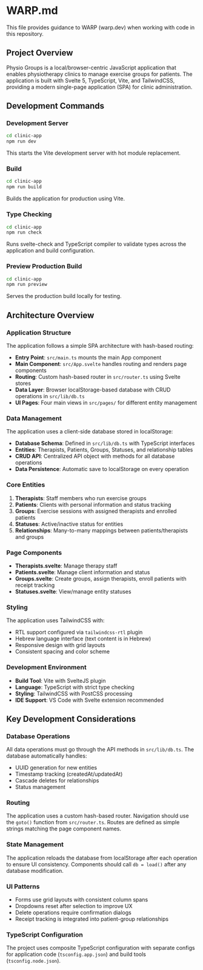 # WARP.md

This file provides guidance to WARP (warp.dev) when working with code in this repository.

## Project Overview

Physio Groups is a local/browser-centric JavaScript application that enables physiotherapy clinics to manage exercise groups for patients. The application is built with Svelte 5, TypeScript, Vite, and TailwindCSS, providing a modern single-page application (SPA) for clinic administration.

## Development Commands

### Development Server
```bash
cd clinic-app
npm run dev
```
This starts the Vite development server with hot module replacement.

### Build
```bash
cd clinic-app
npm run build
```
Builds the application for production using Vite.

### Type Checking
```bash
cd clinic-app
npm run check
```
Runs svelte-check and TypeScript compiler to validate types across the application and build configuration.

### Preview Production Build
```bash
cd clinic-app
npm run preview
```
Serves the production build locally for testing.

## Architecture Overview

### Application Structure
The application follows a simple SPA architecture with hash-based routing:

- **Entry Point**: `src/main.ts` mounts the main App component
- **Main Component**: `src/App.svelte` handles routing and renders page components
- **Routing**: Custom hash-based router in `src/router.ts` using Svelte stores
- **Data Layer**: Browser localStorage-based database with CRUD operations in `src/lib/db.ts`
- **UI Pages**: Four main views in `src/pages/` for different entity management

### Data Management
The application uses a client-side database stored in localStorage:

- **Database Schema**: Defined in `src/lib/db.ts` with TypeScript interfaces
- **Entities**: Therapists, Patients, Groups, Statuses, and relationship tables
- **CRUD API**: Centralized API object with methods for all database operations
- **Data Persistence**: Automatic save to localStorage on every operation

### Core Entities
1. **Therapists**: Staff members who run exercise groups
2. **Patients**: Clients with personal information and status tracking
3. **Groups**: Exercise sessions with assigned therapists and enrolled patients
4. **Statuses**: Active/inactive status for entities
5. **Relationships**: Many-to-many mappings between patients/therapists and groups

### Page Components
- **Therapists.svelte**: Manage therapy staff
- **Patients.svelte**: Manage client information and status
- **Groups.svelte**: Create groups, assign therapists, enroll patients with receipt tracking
- **Statuses.svelte**: View/manage entity statuses

### Styling
The application uses TailwindCSS with:
- RTL support configured via `tailwindcss-rtl` plugin
- Hebrew language interface (text content is in Hebrew)
- Responsive design with grid layouts
- Consistent spacing and color scheme

### Development Environment
- **Build Tool**: Vite with SvelteJS plugin
- **Language**: TypeScript with strict type checking
- **Styling**: TailwindCSS with PostCSS processing
- **IDE Support**: VS Code with Svelte extension recommended

## Key Development Considerations

### Database Operations
All data operations must go through the API methods in `src/lib/db.ts`. The database automatically handles:
- UUID generation for new entities
- Timestamp tracking (createdAt/updatedAt)
- Cascade deletes for relationships
- Status management

### Routing
The application uses a custom hash-based router. Navigation should use the `goto()` function from `src/router.ts`. Routes are defined as simple strings matching the page component names.

### State Management
The application reloads the database from localStorage after each operation to ensure UI consistency. Components should call `db = load()` after any database modification.

### UI Patterns
- Forms use grid layouts with consistent column spans
- Dropdowns reset after selection to improve UX
- Delete operations require confirmation dialogs
- Receipt tracking is integrated into patient-group relationships

### TypeScript Configuration
The project uses composite TypeScript configuration with separate configs for application code (`tsconfig.app.json`) and build tools (`tsconfig.node.json`).
